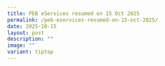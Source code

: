 ```yaml
---
title: PEB eServices resumed on 15 Oct 2025
permalink: /peb-eservices-resumed-on-15-oct-2025/
date: 2025-10-15
layout: post
description: ""
image: ""
variant: tiptap
---
```

